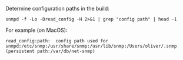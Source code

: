Determine configuration paths in the build:

`snmpd -f -Lo -Dread_config -H 2>&1 | grep "config path" | head -1`

For example (on MacOS):

`read_config:path:  config path used for snmpd:/etc/snmp:/usr/share/snmp:/usr/lib/snmp:/Users/oliver/.snmp (persistent path:/var/db/net-snmp)`